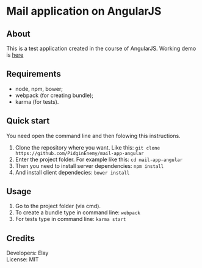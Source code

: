 # Mail application on AngularJS
## About
This is a test application created in the course of AngularJS.
Working demo is [here](http://pidginenemy.github.io/)
## Requirements
* node, npm, bower;
* webpack (for creating bundle);
* karma (for tests).

## Quick start
You need open the command line and then folowing this instructions.

1. Clone the repository where you want. Like this: `git clone https://github.com/PidginEnemy/mail-app-angular`
2. Enter the project folder. For example like this: `cd mail-app-angular`
3. Then you need to install server dependencies: `npm install`
4. And install client dependecies: `bower install`


## Usage
1. Go to the project folder (via cmd).
2. To create a bundle type in command line: `webpack`
3. For tests type in command line: `karma start`

## Credits
Developers: Elay<br/>
License: MIT
